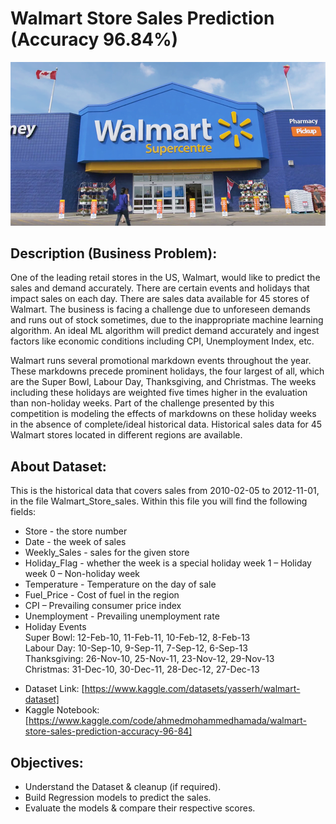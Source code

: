 # Walmart Store Sales Prediction (Accuracy 96.84%)

<img src = 'image.png'>

## Description (Business Problem):
One of the leading retail stores in the US, Walmart, would like to predict the sales and demand accurately. There are certain events and holidays that impact sales on each day. There are sales data available for 45 stores of Walmart. The business is facing a challenge due to unforeseen demands and runs out of stock sometimes, due to the inappropriate machine learning algorithm. An ideal ML algorithm will predict demand accurately and ingest factors like economic conditions including CPI, Unemployment Index, etc.

Walmart runs several promotional markdown events throughout the year. These markdowns precede prominent holidays, the four largest of all, which are the Super Bowl, Labour Day, Thanksgiving, and Christmas. The weeks including these holidays are weighted five times higher in the evaluation than non-holiday weeks. Part of the challenge presented by this competition is modeling the effects of markdowns on these holiday weeks in the absence of complete/ideal historical data. Historical sales data for 45 Walmart stores located in different regions are available.


## About Dataset:
This is the historical data that covers sales from 2010-02-05 to 2012-11-01, in the file Walmart_Store_sales. Within this file you will find the following fields:
* Store - the store number
* Date - the week of sales
* Weekly_Sales -  sales for the given store
* Holiday_Flag - whether the week is a special holiday week 1 – Holiday week 0 – Non-holiday week
* Temperature - Temperature on the day of sale
* Fuel_Price - Cost of fuel in the region
* CPI – Prevailing consumer price index
* Unemployment - Prevailing unemployment rate
* Holiday Events\
Super Bowl: 12-Feb-10, 11-Feb-11, 10-Feb-12, 8-Feb-13\
Labour Day: 10-Sep-10, 9-Sep-11, 7-Sep-12, 6-Sep-13\
Thanksgiving: 26-Nov-10, 25-Nov-11, 23-Nov-12, 29-Nov-13\
Christmas: 31-Dec-10, 30-Dec-11, 28-Dec-12, 27-Dec-13

- Dataset Link: [https://www.kaggle.com/datasets/yasserh/walmart-dataset]
- Kaggle Notebook: [https://www.kaggle.com/code/ahmedmohammedhamada/walmart-store-sales-prediction-accuracy-96-84]



## Objectives:
- Understand the Dataset & cleanup (if required).
- Build Regression models to predict the sales.
- Evaluate the models & compare their respective scores.
